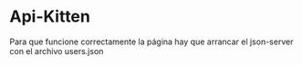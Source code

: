 # Api-Kitten

Para que funcione correctamente la página hay que arrancar el json-server con el archivo users.json
